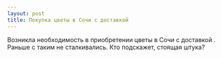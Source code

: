 ```yaml
---
layout: post 
title: Покупка цветы в Cочи с доставкой 
--- 
```

Возникла необходимость в приобретении цветы в Cочи с доставкой . Раньше с таким не сталкивались. Кто подскажет, стоящая штука?